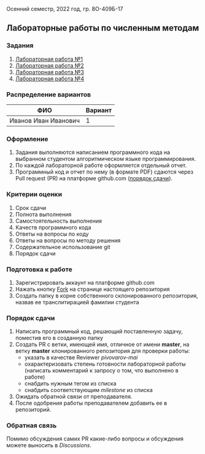 Осенний семестр, 2022 год, гр. 8О-409Б-17

## Лабораторные работы по численным методам

### Задания
1. [Лабораторная работа №1](tasks/numeric-methods-lab-1.zip)
2. [Лабораторная работа №2](tasks/numeric-methods-lab-2.zip)
3. [Лабораторная работа №3](tasks/numeric-methods-lab-3.zip)
4. [Лабораторная работа №4](tasks/numeric-methods-lab-4.zip)

### Распределение вариантов
ФИО                            | Вариант
-------------------------------|---------
Иванов Иван Иванович           | 1

### Оформление
1. Задания выполняются написанием программного кода на выбранном студентом алгоритмическом языке программирования.
2. По каждой лабораторной работе оформляется отдельный отчет.
3. Программный код и отчет по нему (в формате PDF) сдаются через Pull request (PR) на платформе github.com ([порядок сдачи](#процедура-сдачи)).

### Критерии оценки
1. Срок сдачи
2. Полнота выполнения
3. Самостоятельность выполнения
4. Качеств программного кода
5. Ответы на вопросы по коду
6. Ответы на вопросы по методу решения
7. Содержательное использование git
8. Порядок сдачи

### Подготовка к работе
1. Зарегистрировать аккаунт на платформе github.com
2. Нажать кнопку [Fork](https://github.com/pivovarov-mai/M80-404B-19/fork) на странице настоящего репозитория
3. Создать папку в корне собственного склонированного репозитория, назвав ее транслитирацией фамилии студента

### Порядок сдачи
1. Написать программный код, решающий поставленную задачу, поместив его в созданную папку
2. Создать PR с ветки, имеющей имя, отличное от имени **master**, на ветку **master** клонированного репозитория для проверки работы:
   - указать в качестве Reviewer *pivovarov-mai*
   - охарактеризовать степень готовности лабораторной работы (написать комментарий к запросу о том, что выполнено в работе)
   - снабдить нужным тегом из списка
   - снабдить соответствующим *milestone* из списка
3. Ожидать обратной связи от преподавателя.
4. После одобрения работы преподавателем добавить ее в репозиторий.

### Обратная связь
Помимо обсуждения самих PR какие-либо вопросы и обсуждения можете выносить в *Discussions*.
